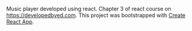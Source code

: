 Music player developed using react. Chapter 3 of react course on https://developedbyed.com.
This project was bootstrapped with [Create React App](https://github.com/facebook/create-react-app).
